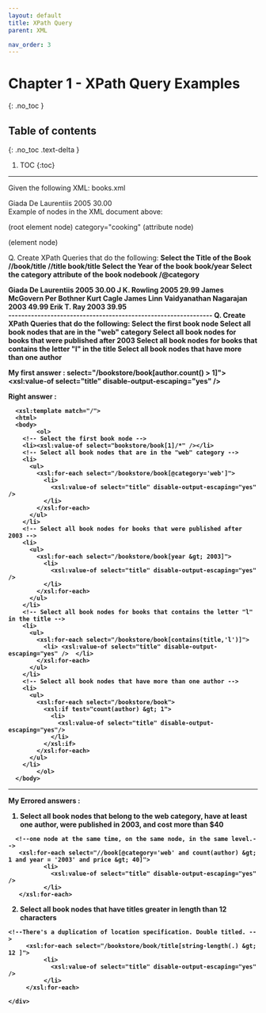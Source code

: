 ```yaml
---
layout: default
title: XPath Query
parent: XML

nav_order: 3
---
```


# Chapter 1 - XPath Query Examples
{: .no_toc }

## Table of contents
{: .no_toc .text-delta }

1. TOC
{:toc}

---

Given the following XML:
books.xml
<div class="code-example" markdown="1">
  
<?xml version="1.0" encoding="ISO-8859-1"?>
<book category="cooking">
<title>Everyday Italian</title>
<author>Giada De Laurentiis</author>
<year>2005</year>
<price>30.00</price>
</book>

  </div>
Example of nodes in the XML document above:

<book> (root element node)
category="cooking" (attribute node)
<title>Everyday Italian</title> (element node)

Q. Create XPath Queries that do the following:
<b>Select the Title of the Book<b>
//book/title
//title
book/title
 <b>Select the Year of the book</b>
book/year
 <b>Select the category attribute of the book nodebook</b>
/@category

<div class="code-example" markdown="1">

 <?xml version="1.0" encoding="ISO-8859-1"?>
<bookstore>
<book category="cooking">
<title lang="en">Everyday Italian</title>
<author>Giada De Laurentiis</author>
<year>2005</year>
<price>30.00</price>
</book>
<book category="children">
<title lang="en">Harry Potter</title>
<author>J K. Rowling</author>
<year>2005</year>
<price>29.99</price>
</book>
<book category="web">
<title lang="en">XQuery Kick Start</title>
<author>James McGovern</author>
<author>Per Bothner</author>
<author>Kurt Cagle</author>
<author>James Linn</author>
<author>Vaidyanathan Nagarajan</author>
<year>2003</year>
<price>49.99</price>
</book>
<book category="web" cover="paperback">
<title lang="en">Learning XML</title>
<author>Erik T. Ray</author>
<year>2003</year>
<price>39.95</price>
</book>
</bookstore>

 </div>
--------------------------------------------------------------- 
 Q. Create XPath Queries that do the following:
Select the first book node
Select all book nodes that are in the "web" category
Select all book nodes for books that were published after 2003
Select all book nodes for books that contains the letter "l" in the title
Select all book nodes that have more than one author

My first answer : 
  select="/bookstore/book[author.count() &gt; 1]">
  <xsl:value-of select="title" disable-output-escaping="yes" />

Right answer : 
  <div class="code-example" markdown="1">
  
      <xsl:template match="/">
	  <html>
	  <body>
			<ol>
        <!-- Select the first book node -->
        <li><xsl:value-of select="bookstore/book[1]/*" /></li>      
        <!-- Select all book nodes that are in the "web" category -->
        <li>
          <ul>
            <xsl:for-each select="/bookstore/book[@category='web']">
              <li>
                <xsl:value-of select="title" disable-output-escaping="yes" />
              </li>
            </xsl:for-each>
          </ul>
        </li>
        <!-- Select all book nodes for books that were published after 2003 -->
        <li>
          <ul>
            <xsl:for-each select="/bookstore/book[year &gt; 2003]">
              <li>
                <xsl:value-of select="title" disable-output-escaping="yes" />
              </li>
            </xsl:for-each>
          </ul>
        </li>
        <!-- Select all book nodes for books that contains the letter "l" in the title -->
        <li>
          <ul>
            <xsl:for-each select="/bookstore/book[contains(title,'l')]">
              <li> <xsl:value-of select="title" disable-output-escaping="yes" />  </li>
            </xsl:for-each>
          </ul>
        </li>
        <!-- Select all book nodes that have more than one author -->
        <li>
          <ul>
            <xsl:for-each select="/bookstore/book">
              <xsl:if test="count(author) &gt; 1">
                <li>
                  <xsl:value-of select="title" disable-output-escaping="yes"/>
                </li>
              </xsl:if>
            </xsl:for-each>
          </ul>
        </li>
			</ol>
	  </body>
  </html>
    </xsl:template>
    
   </div>
  
  --------------------------------------------------------------- 
  My Errored answers : 
  1. Select all book nodes that belong to the web category, have at least one author, were published in 2003, and cost more than $40
  
   <div class="code-example" markdown="1">

      <!--one node at the same time, on the same node, in the same level.--> 
       <xsl:for-each select="//book[@category='web' and count(author) &gt; 1 and year = '2003' and price &gt; 40]">
              <li>
                <xsl:value-of select="title" disable-output-escaping="yes" />
              </li>
       </xsl:for-each>
	    
   </div>
   
   2. Select all book nodes that have titles greater in length than 12 characters
   
   <div class="code-example" markdown="1">
   
 	<!--There's a duplication of location specification. Double titled. --> 
         <xsl:for-each select="/bookstore/book/title[string-length(.) &gt; 12 ]">
              <li>
                <xsl:value-of select="title" disable-output-escaping="yes" />
              </li>
         </xsl:for-each>
	    
    </div>
  
  <div class="code-example" markdown="1">
